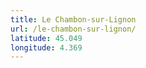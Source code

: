 ```yaml
---
title: Le Chambon-sur-Lignon
url: /le-chambon-sur-lignon/
latitude: 45.049
longitude: 4.369
---
```

